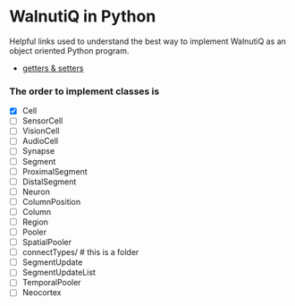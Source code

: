 # WalnutiQ in Python

Helpful links used to understand the best way to implement
WalnutiQ as an object oriented Python program.

- [getters & setters](http://tomayko.com/writings/getters-setters-fuxors)

### The order to implement classes is
- [x] Cell
- [ ] SensorCell
- [ ] VisionCell
- [ ] AudioCell
- [ ] Synapse
- [ ] Segment
- [ ] ProximalSegment
- [ ] DistalSegment
- [ ] Neuron
- [ ] ColumnPosition
- [ ] Column
- [ ] Region
- [ ] Pooler
- [ ] SpatialPooler
- [ ] connectTypes/ # this is a folder
- [ ] SegmentUpdate
- [ ] SegmentUpdateList
- [ ] TemporalPooler
- [ ] Neocortex
